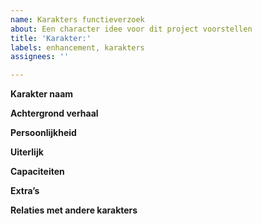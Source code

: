 ```yaml
---
name: Karakters functieverzoek
about: Een character idee voor dit project voorstellen
title: 'Karakter:'
labels: enhancement, karakters
assignees: ''

---
```


**Karakter naam**
<!-- Het characters naam.-->

**Achtergrond verhaal**
<!-- Een beschrijving van de karakters achtergrond.-->

**Persoonlijkheid**
<!-- Een beschrijving van de karakters persoonlijkheid.-->

**Uiterlijk**
<!-- Een beschrijving van de karakters uiterlijk met eventuele screenshots.-->

**Capaciteiten**
<!-- Een beschrijving van de karakters capiciteiten.-->

**Extra’s**
<!-- Een beschrijving van de karakters capiciteiten.-->

**Relaties met andere karakters**
<!-- De relaties die dit karakter heeft met andere karakters.-->
